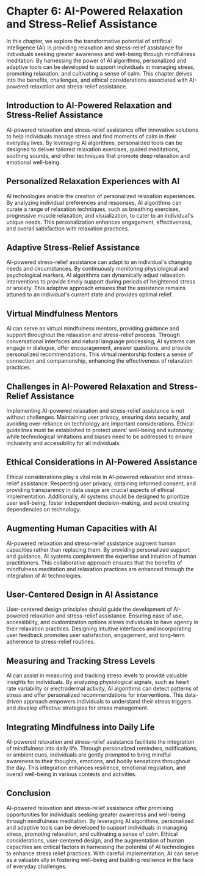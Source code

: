 Chapter 6: AI-Powered Relaxation and Stress-Relief Assistance
=============================================================

In this chapter, we explore the transformative potential of artificial intelligence (AI) in providing relaxation and stress-relief assistance for individuals seeking greater awareness and well-being through mindfulness meditation. By harnessing the power of AI algorithms, personalized and adaptive tools can be developed to support individuals in managing stress, promoting relaxation, and cultivating a sense of calm. This chapter delves into the benefits, challenges, and ethical considerations associated with AI-powered relaxation and stress-relief assistance.

Introduction to AI-Powered Relaxation and Stress-Relief Assistance
------------------------------------------------------------------

AI-powered relaxation and stress-relief assistance offer innovative solutions to help individuals manage stress and find moments of calm in their everyday lives. By leveraging AI algorithms, personalized tools can be designed to deliver tailored relaxation exercises, guided meditations, soothing sounds, and other techniques that promote deep relaxation and emotional well-being.

Personalized Relaxation Experiences with AI
-------------------------------------------

AI technologies enable the creation of personalized relaxation experiences. By analyzing individual preferences and responses, AI algorithms can curate a range of relaxation techniques, such as breathing exercises, progressive muscle relaxation, and visualization, to cater to an individual's unique needs. This personalization enhances engagement, effectiveness, and overall satisfaction with relaxation practices.

Adaptive Stress-Relief Assistance
---------------------------------

AI-powered stress-relief assistance can adapt to an individual's changing needs and circumstances. By continuously monitoring physiological and psychological markers, AI algorithms can dynamically adjust relaxation interventions to provide timely support during periods of heightened stress or anxiety. This adaptive approach ensures that the assistance remains attuned to an individual's current state and provides optimal relief.

Virtual Mindfulness Mentors
---------------------------

AI can serve as virtual mindfulness mentors, providing guidance and support throughout the relaxation and stress-relief process. Through conversational interfaces and natural language processing, AI systems can engage in dialogue, offer encouragement, answer questions, and provide personalized recommendations. This virtual mentorship fosters a sense of connection and companionship, enhancing the effectiveness of relaxation practices.

Challenges in AI-Powered Relaxation and Stress-Relief Assistance
----------------------------------------------------------------

Implementing AI-powered relaxation and stress-relief assistance is not without challenges. Maintaining user privacy, ensuring data security, and avoiding over-reliance on technology are important considerations. Ethical guidelines must be established to protect users' well-being and autonomy, while technological limitations and biases need to be addressed to ensure inclusivity and accessibility for all individuals.

Ethical Considerations in AI-Powered Assistance
-----------------------------------------------

Ethical considerations play a vital role in AI-powered relaxation and stress-relief assistance. Respecting user privacy, obtaining informed consent, and providing transparency in data usage are crucial aspects of ethical implementation. Additionally, AI systems should be designed to prioritize user well-being, foster independent decision-making, and avoid creating dependencies on technology.

Augmenting Human Capacities with AI
-----------------------------------

AI-powered relaxation and stress-relief assistance augment human capacities rather than replacing them. By providing personalized support and guidance, AI systems complement the expertise and intuition of human practitioners. This collaborative approach ensures that the benefits of mindfulness meditation and relaxation practices are enhanced through the integration of AI technologies.

User-Centered Design in AI Assistance
-------------------------------------

User-centered design principles should guide the development of AI-powered relaxation and stress-relief assistance. Ensuring ease of use, accessibility, and customization options allows individuals to have agency in their relaxation practices. Designing intuitive interfaces and incorporating user feedback promotes user satisfaction, engagement, and long-term adherence to stress-relief routines.

Measuring and Tracking Stress Levels
------------------------------------

AI can assist in measuring and tracking stress levels to provide valuable insights for individuals. By analyzing physiological signals, such as heart rate variability or electrodermal activity, AI algorithms can detect patterns of stress and offer personalized recommendations for interventions. This data-driven approach empowers individuals to understand their stress triggers and develop effective strategies for stress management.

Integrating Mindfulness into Daily Life
---------------------------------------

AI-powered relaxation and stress-relief assistance facilitate the integration of mindfulness into daily life. Through personalized reminders, notifications, or ambient cues, individuals are gently prompted to bring mindful awareness to their thoughts, emotions, and bodily sensations throughout the day. This integration enhances resilience, emotional regulation, and overall well-being in various contexts and activities.

Conclusion
----------

AI-powered relaxation and stress-relief assistance offer promising opportunities for individuals seeking greater awareness and well-being through mindfulness meditation. By leveraging AI algorithms, personalized and adaptive tools can be developed to support individuals in managing stress, promoting relaxation, and cultivating a sense of calm. Ethical considerations, user-centered design, and the augmentation of human capacities are critical factors in harnessing the potential of AI technologies to enhance stress relief practices. With careful implementation, AI can serve as a valuable ally in fostering well-being and building resilience in the face of everyday challenges.
